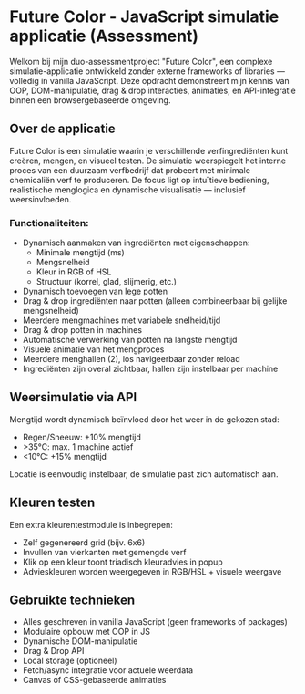 # Future Color - JavaScript simulatie applicatie (Assessment)
Welkom bij mijn duo-assessmentproject "Future Color", een complexe simulatie-applicatie ontwikkeld zonder externe frameworks of libraries — volledig in vanilla JavaScript. Deze opdracht demonstreert mijn kennis van OOP, DOM-manipulatie, drag & drop interacties, animaties, en API-integratie binnen een browsergebaseerde omgeving.

## Over de applicatie
Future Color is een simulatie waarin je verschillende verfingrediënten kunt creëren, mengen, en visueel testen. De simulatie weerspiegelt het interne proces van een duurzaam verfbedrijf dat probeert met minimale chemicaliën verf te produceren. De focus ligt op intuïtieve bediening, realistische menglogica en dynamische visualisatie — inclusief weersinvloeden.

### Functionaliteiten:
- Dynamisch aanmaken van ingrediënten met eigenschappen:
  - Minimale mengtijd (ms)
  - Mengsnelheid
  - Kleur in RGB of HSL
  - Structuur (korrel, glad, slijmerig, etc.)
- Dynamisch toevoegen van lege potten
- Drag & drop ingrediënten naar potten (alleen combineerbaar bij gelijke mengsnelheid)
- Meerdere mengmachines met variabele snelheid/tijd
- Drag & drop potten in machines
- Automatische verwerking van potten na langste mengtijd
- Visuele animatie van het mengproces
- Meerdere menghallen (2), los navigeerbaar zonder reload
- Ingrediënten zijn overal zichtbaar, hallen zijn instelbaar per machine

## Weersimulatie via API
Mengtijd wordt dynamisch beïnvloed door het weer in de gekozen stad:
- Regen/Sneeuw: +10% mengtijd
- &gt;35°C: max. 1 machine actief
- &lt;10°C: +15% mengtijd

Locatie is eenvoudig instelbaar, de simulatie past zich automatisch aan.

## Kleuren testen
Een extra kleurentestmodule is inbegrepen:
- Zelf gegenereerd grid (bijv. 6x6)
- Invullen van vierkanten met gemengde verf
- Klik op een kleur toont triadisch kleuradvies in popup
- Advieskleuren worden weergegeven in RGB/HSL + visuele weergave

## Gebruikte technieken
- Alles geschreven in vanilla JavaScript (geen frameworks of packages)
- Modulaire opbouw met OOP in JS
- Dynamische DOM-manipulatie
- Drag & Drop API
- Local storage (optioneel)
- Fetch/async integratie voor actuele weerdata
- Canvas of CSS-gebaseerde animaties